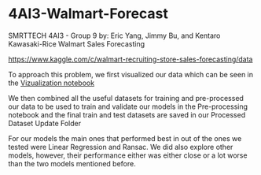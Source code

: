 # 4AI3-Walmart-Forecast
SMRTTECH 4AI3 - Group 9
by: Eric Yang, Jimmy Bu, and Kentaro Kawasaki-Rice
Walmart Sales Forecasting

https://www.kaggle.com/c/walmart-recruiting-store-sales-forecasting/data 

To approach this problem, we first visualized our data which can be seen in the [Vizualization notebook](https://github.com/EricYangg/4AI3-Walmart-Forecast/blob/main/Dataset%20Visualization.ipynb) 

We then combined all the useful datasets for training and pre-processed our data to be used to train and validate our models in the Pre-processing notebook and the final train and test datasets are saved in our Processed Dataset Update Folder

For our models the main ones that performed best in out of the ones we tested were Linear Regression and Ransac. We did also explore other models, however, their performance either was either close or a lot worse than the two models mentioned before. 

